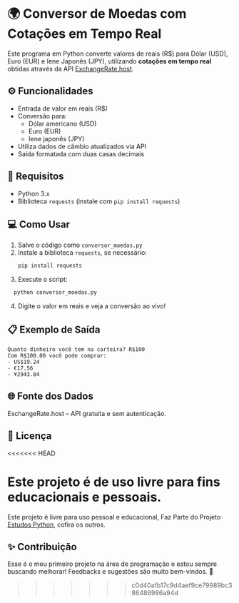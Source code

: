 # 🌍 Conversor de Moedas com Cotações em Tempo Real

Este programa em Python converte valores de reais (R$) para Dólar (USD), Euro (EUR) e Iene Japonês (JPY), utilizando **cotações em tempo real** obtidas através da API [ExchangeRate.host](https://exchangerate.host).

## ⚙️ Funcionalidades

- Entrada de valor em reais (R$)
- Conversão para:
  - Dólar americano (USD)
  - Euro (EUR)
  - Iene japonês (JPY)
- Utiliza dados de câmbio atualizados via API
- Saída formatada com duas casas decimais

## 🔌 Requisitos

- Python 3.x
- Biblioteca `requests` (instale com `pip install requests`)

## 💻 Como Usar

1. Salve o código como `conversor_moedas.py`
2. Instale a biblioteca `requests`, se necessário:
   ```bash
   pip install requests
   ```
3. Execute o script:

```bash
  python conversor_moedas.py
```

4. Digite o valor em reais e veja a conversão ao vivo!

## 📋 Exemplo de Saída

```
Quanto dinheiro você tem na carteira? R$100
Com R$100.00 você pode comprar:
- US$19.24
- €17.56
- ¥2943.84
```

## 🌐 Fonte dos Dados

ExchangeRate.host – API gratuita e sem autenticação.

## 📄 Licença
<<<<<<< HEAD

Este projeto é de uso livre para fins educacionais e pessoais.
=======
Este projeto é livre para uso pessoal e educacional, Faz Parte do Projeto [Estudos Python](https://github.com/ei-Gih/Estudos_Python), cofira os outros.

## ✨ Contribuição
Esse é o meu primeiro projeto na área de programação e estou sempre buscando melhorar! Feedbacks e sugestões são muito bem-vindos. 🚀
>>>>>>> c0d40afb17c9d4aef9ce79989bc386486986a94d
